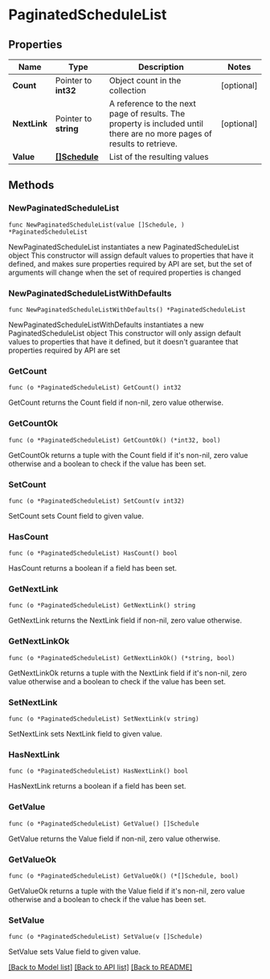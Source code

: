 # PaginatedScheduleList

## Properties

Name | Type | Description | Notes
------------ | ------------- | ------------- | -------------
**Count** | Pointer to **int32** | Object count in the collection | [optional] 
**NextLink** | Pointer to **string** | A reference to the next page of results. The property is included until there are no more pages of results to retrieve. | [optional] 
**Value** | [**[]Schedule**](Schedule.md) | List of the resulting values | 

## Methods

### NewPaginatedScheduleList

`func NewPaginatedScheduleList(value []Schedule, ) *PaginatedScheduleList`

NewPaginatedScheduleList instantiates a new PaginatedScheduleList object
This constructor will assign default values to properties that have it defined,
and makes sure properties required by API are set, but the set of arguments
will change when the set of required properties is changed

### NewPaginatedScheduleListWithDefaults

`func NewPaginatedScheduleListWithDefaults() *PaginatedScheduleList`

NewPaginatedScheduleListWithDefaults instantiates a new PaginatedScheduleList object
This constructor will only assign default values to properties that have it defined,
but it doesn't guarantee that properties required by API are set

### GetCount

`func (o *PaginatedScheduleList) GetCount() int32`

GetCount returns the Count field if non-nil, zero value otherwise.

### GetCountOk

`func (o *PaginatedScheduleList) GetCountOk() (*int32, bool)`

GetCountOk returns a tuple with the Count field if it's non-nil, zero value otherwise
and a boolean to check if the value has been set.

### SetCount

`func (o *PaginatedScheduleList) SetCount(v int32)`

SetCount sets Count field to given value.

### HasCount

`func (o *PaginatedScheduleList) HasCount() bool`

HasCount returns a boolean if a field has been set.

### GetNextLink

`func (o *PaginatedScheduleList) GetNextLink() string`

GetNextLink returns the NextLink field if non-nil, zero value otherwise.

### GetNextLinkOk

`func (o *PaginatedScheduleList) GetNextLinkOk() (*string, bool)`

GetNextLinkOk returns a tuple with the NextLink field if it's non-nil, zero value otherwise
and a boolean to check if the value has been set.

### SetNextLink

`func (o *PaginatedScheduleList) SetNextLink(v string)`

SetNextLink sets NextLink field to given value.

### HasNextLink

`func (o *PaginatedScheduleList) HasNextLink() bool`

HasNextLink returns a boolean if a field has been set.

### GetValue

`func (o *PaginatedScheduleList) GetValue() []Schedule`

GetValue returns the Value field if non-nil, zero value otherwise.

### GetValueOk

`func (o *PaginatedScheduleList) GetValueOk() (*[]Schedule, bool)`

GetValueOk returns a tuple with the Value field if it's non-nil, zero value otherwise
and a boolean to check if the value has been set.

### SetValue

`func (o *PaginatedScheduleList) SetValue(v []Schedule)`

SetValue sets Value field to given value.



[[Back to Model list]](../README.md#documentation-for-models) [[Back to API list]](../README.md#documentation-for-api-endpoints) [[Back to README]](../README.md)


